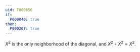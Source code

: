 ```yaml
---
uid: T000656
if:
  P000040: true
then:
  P000207: true
---
```


$X^2$ is the only neighborhood of the diagonal, and $X^2\circ X^2=X^2$.
